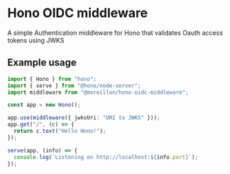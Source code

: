 # Hono OIDC middleware

A simple Authentication middleware for Hono that validates Oauth access tokens using JWKS

## Example usage

```ts
import { Hono } from "hono";
import { serve } from "@hono/node-server";
import middleware from "@moreillon/hono-oidc-middleware";

const app = new Hono();

app.use(middleware({ jwksUri: "URI to JWKS" }));
app.get("/", (c) => {
  return c.text("Hello Hono!");
});

serve(app, (info) => {
  console.log(`Listening on http://localhost:${info.port}`);
});
```
